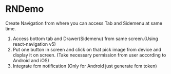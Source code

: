 # RNDemo


Create Navigation from where you can access Tab and Sidemenu at same time.


1. Access bottom tab and Drawer(Sidemenu) from same screen.(Using react-navigation v5)
2. Put one button in screen and click on that pick image from device and display it on screen. (Take necessary permission from user according to Android and iOS)
3. Integrate fcm notification (Only for Android just generate fcm token)
